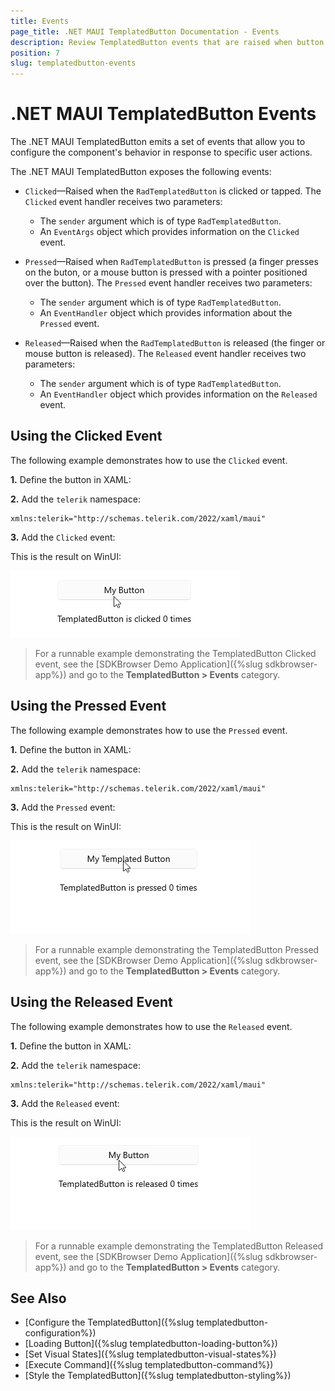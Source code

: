 ```yaml
---
title: Events
page_title: .NET MAUI TemplatedButton Documentation - Events
description: Review TemplatedButton events that are raised when button is pressed, clicked, and released. 
position: 7
slug: templatedbutton-events
---
```


# .NET MAUI TemplatedButton Events

The .NET MAUI TemplatedButton emits a set of events that allow you to configure the component's behavior in response to specific user actions.

The .NET MAUI TemplatedButton exposes the following events:

* `Clicked`&mdash;Raised when the `RadTemplatedButton` is clicked or tapped. The `Clicked` event handler receives two parameters:
	* The `sender` argument which is of type `RadTemplatedButton`.
	* An `EventArgs` object which provides information on the `Clicked` event.

* `Pressed`&mdash;Raised when `RadTemplatedButton` is pressed (a finger presses on the buton, or a mouse button is pressed with a pointer positioned over the button). The `Pressed` event handler receives two parameters:
	* The `sender` argument which is of type `RadTemplatedButton`.
	* An `EventHandler` object which provides information about the `Pressed` event.

* `Released`&mdash;Raised when the `RadTemplatedButton` is released (the finger or mouse button is released). The `Released` event handler receives two parameters:
	* The `sender` argument which is of type `RadTemplatedButton`.
	* An `EventHandler` object which provides information on the `Released` event.

## Using the Clicked Event

The following example demonstrates how to use the `Clicked` event.

**1.** Define the button in XAML:

<snippet id='templatedbutton-event-clicked' />

**2.** Add the `telerik` namespace:

```XAML
xmlns:telerik="http://schemas.telerik.com/2022/xaml/maui"
```

**3.** Add the `Clicked` event:

<snippet id='templatedbutton-clicked-event' />

This is the result on WinUI:

![.NET MAUI TemplatedButton Clicked Event](images/templatedbutton-clicked-event.gif "TemplatedButton for .NET MAUI")

> For a runnable example demonstrating the TemplatedButton Clicked event, see the [SDKBrowser Demo Application]({%slug sdkbrowser-app%}) and go to the **TemplatedButton > Events** category.

## Using the Pressed Event

The following example demonstrates how to use the `Pressed` event.

**1.** Define the button in XAML:

<snippet id='templatedbutton-event-pressed' />

**2.** Add the `telerik` namespace:

```XAML
xmlns:telerik="http://schemas.telerik.com/2022/xaml/maui"
```

**3.** Add the `Pressed` event:

<snippet id='templatedbutton-pressed-event' />

This is the result on WinUI:

![.NET MAUI TemplatedButton Pressed Event](images/templatedbutton-pressed-event.gif "TemplatedButton for .NET MAUI")

> For a runnable example demonstrating the TemplatedButton Pressed event, see the [SDKBrowser Demo Application]({%slug sdkbrowser-app%}) and go to the **TemplatedButton > Events** category.

## Using the Released Event

The following example demonstrates how to use the `Released` event.

**1.** Define the button in XAML:

<snippet id='templatedbutton-event-released' />

**2.** Add the `telerik` namespace:

```XAML
xmlns:telerik="http://schemas.telerik.com/2022/xaml/maui"
```

**3.** Add the `Released` event:

<snippet id='templatedbutton-released-event' />

This is the result on WinUI:

![.NET MAUI TemplatedButton Released Event](images/templatedbutton-released-event.gif "TemplatedButton for .NET MAUI")

> For a runnable example demonstrating the TemplatedButton Released event, see the [SDKBrowser Demo Application]({%slug sdkbrowser-app%}) and go to the **TemplatedButton > Events** category.

## See Also

- [Configure the TemplatedButton]({%slug templatedbutton-configuration%})
- [Loading Button]({%slug templatedbutton-loading-button%})
- [Set Visual States]({%slug templatedbutton-visual-states%})
- [Execute Command]({%slug templatedbutton-command%})
- [Style the TemplatedButton]({%slug templatedbutton-styling%})